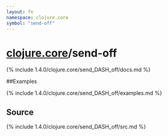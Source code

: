 ```yaml
---
layout: fn
namespace: clojure.core
symbol: "send-off"
---
```


# [clojure.core](../)/send-off

{% include 1.4.0/clojure.core/send_DASH_off/docs.md %}

##Examples

{% include 1.4.0/clojure.core/send_DASH_off/examples.md %}
## Source
{% include 1.4.0/clojure.core/send_DASH_off/src.md %}

